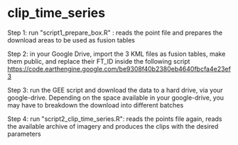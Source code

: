 # clip_time_series

Step 1: run "script1_prepare_box.R" : reads the point file and prepares the download areas to be used as fusion tables

Step 2: in your Google Drive, import the 3 KML files as fusion tables, make them public, and replace their FT_ID inside the following script 
https://code.earthengine.google.com/be9308f40b2380eb4640fbcfa4e23ef3

Step 3: run the GEE script and download the data to a hard drive, via your google-drive. Depending on the space available in your google-drive, you may have to breakdown the download into different batches

Step 4: run "script2_clip_time_series.R": reads the points file again, reads the available archive of imagery and produces the clips with the desired parameters

